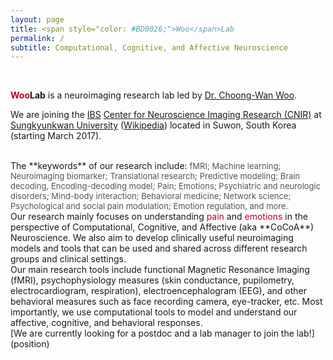 ```yaml
---
layout: page
title: <span style="color: #BD0026;">Woo</span>Lab
permalink: /
subtitle: Computational, Cognitive, and Affective Neuroscience
---
```

&nbsp;

<b><span style="color: #BD0026;">Woo</span>Lab</b> is a neuroimaging research lab led by 
<a href="http://wanirepo.github.io">Dr. Choong-Wan Woo</a>.  

We are joining the <a href="https://www.ibs.re.kr">IBS</a> <a href="http://cnir.ibs.re.kr/html/cnir_en/">Center for Neuroscience Imaging Research (CNIR)</a> at <a href="http://www.skku.edu/eng_home/index.jsp">Sungkyunkwan University</a> (<a href="https://en.wikipedia.org/wiki/Sungkyunkwan_University">Wikipedia</a>) located in Suwon, South Korea (starting March 2017). 

<br>
The **keywords** of our research include:  
<span style="font-size: 13px !important; color: #555;">fMRI; Machine learning; Neuroimaging biomarker; Translational research; Predictive modeling; Brain decoding, Encoding-decoding model; Pain; Emotions; Psychiatric and neurologic disorders; Mind-body interaction; Behavioral medicine; Network science; Psychological and social pain modulation; Emotion regulation, and more.</span>

<br>
Our research mainly focuses on understanding <span style="color: #BD0026;">pain</span> and <span style="color: #BD0026;">emotions</span> in the perspective of Computational, Cognitive, and Affective (aka **CoCoA**) Neuroscience. We also aim to develop clinically useful neuroimaging models and tools that can be used and shared across different research groups and clinical settings. 

<br>
Our main research tools include functional Magnetic Resonance Imaging (fMRI), psychophysiology measures (skin conductance, pupilometry, electrocardiogram, respiration), electroencephalogram (EEG), and other behavioral measures such as face recording camera, eye-tracker, etc. Most importantly, we use computational tools to model and understand our affective, cognitive, and behavioral responses.  

<br>
[We are currently looking for a postdoc and a lab manager to join the lab!](position)